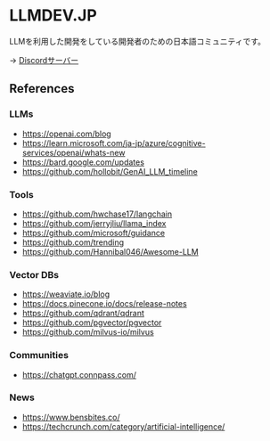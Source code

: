 # LLMDEV.JP

LLMを利用した開発をしている開発者のための日本語コミュニティです。

→ [Discordサーバー](https://discord.gg/neVfeUgs)

## References
### LLMs
- https://openai.com/blog
- https://learn.microsoft.com/ja-jp/azure/cognitive-services/openai/whats-new
- https://bard.google.com/updates
- https://github.com/hollobit/GenAI_LLM_timeline

### Tools
- https://github.com/hwchase17/langchain
- https://github.com/jerryjliu/llama_index
- https://github.com/microsoft/guidance
- https://github.com/trending
- https://github.com/Hannibal046/Awesome-LLM

### Vector DBs
- https://weaviate.io/blog
- https://docs.pinecone.io/docs/release-notes
- https://github.com/qdrant/qdrant
- https://github.com/pgvector/pgvector
- https://github.com/milvus-io/milvus


### Communities
- https://chatgpt.connpass.com/

### News
- https://www.bensbites.co/
- https://techcrunch.com/category/artificial-intelligence/
